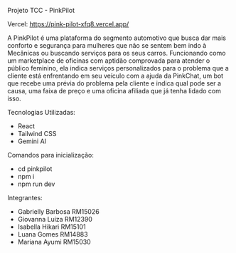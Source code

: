 Projeto TCC - PinkPilot 

Vercel: https://pink-pilot-xfq8.vercel.app/

A PinkPilot é uma plataforma do segmento automotivo que busca dar mais conforto e segurança para mulheres que não se sentem bem indo à Mecânicas ou buscando serviços para os seus carros. Funcionando como um marketplace de oficinas com aptidão comprovada para atender o público feminino, ela indica serviços personalizados para o problema que a cliente está enfrentando em seu veículo com a ajuda da PinkChat, um bot que recebe uma prévia do problema pela cliente e indica qual pode ser a causa, uma faixa de preço e uma oficina afiliada que já tenha lidado com isso.

Tecnologias Utilizadas: 
- React
- Tailwind CSS
- Gemini AI

Comandos para inicialização:
- cd pinkpilot
- npm i 
- npm run dev

Integrantes:
- Gabrielly Barbosa RM15026
- Giovanna Luiza RM12390
- Isabella Hikari RM15101
- Luana Gomes RM14883
- Mariana Ayumi RM15030
